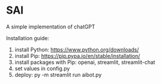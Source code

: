 # SAI
A simple implementation of chatGPT

Installation guide:
1)  install Python: https://www.python.org/downloads/
2)  install Pip: https://pip.pypa.io/en/stable/installation/
3)  install packages with Pip: openai, streamlit, streamlit-chat
4)  set values in config.py
3)  deploy: py -m streamlit run aibot.py
